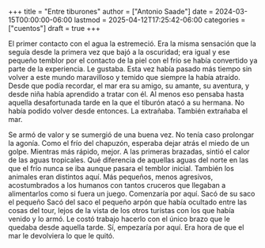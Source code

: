 +++
title = "Entre tiburones"
author = ["Antonio Saade"]
date = 2024-03-15T00:00:00-06:00
lastmod = 2025-04-12T17:25:42-06:00
categories = ["cuentos"]
draft = true
+++

El primer contacto con el agua la estremeció. Era la misma sensación que la seguía desde la primera vez que bajó a la oscuridad; era igual y ese pequeño temblor por el contacto de la piel con el frío se había convertido ya parte de la experiencia. Le gustaba. Esta vez había pasado más tiempo sin volver a este mundo maravilloso y temido que siempre la había atraído. Desde que podía recordar, el mar era su amigo, su amante, su aventura, y desde niña había aprendido a tratar con él. Al menos eso pensaba hasta aquella desafortunada tarde en la que el tiburón atacó a su hermana. No había podido volver desde entonces. La extrañaba. También extrañaba el mar.

Se armó de valor y se sumergió de una buena vez. No tenía caso prolongar la agonía. Como el frío del chapuzón, esperaba dejar atrás el miedo de un golpe. Mientras más rápido, mejor. A las primeras brazadas, sintió el calor de las aguas tropicales. Qué diferencia de aquellas aguas del norte en las que el frío nunca se iba aunque pasara el temblor inicial. También los animales eran distintos aquí. Más pequeños, menos agresivos, acostumbrados a los humanos con tantos cruceros que llegaban a alimentarlos como si fuera un juego. Comenzaría por aquí. Sacó de su saco el pequeño Sacó del saco el pequeño arpón que había ocultado entre las cosas del tour, lejos de la vista de los otros turistas con los que había venido y lo armó. Le costó trabajo hacerlo con el único brazo que le quedaba desde aquella tarde. Sí, empezaría por aquí. Era hora de que el mar le devolviera lo que le quitó.
